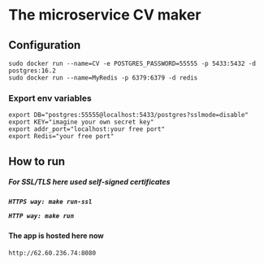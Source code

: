 # The microservice CV maker 

<h2>Configuration</h2>

```
sudo docker run --name=CV -e POSTGRES_PASSWORD=55555 -p 5433:5432 -d postgres:16.2
sudo docker run --name=MyRedis -p 6379:6379 -d redis
```

<h3>Export env variables</h3>

```
export DB="postgres:55555@localhost:5433/postgres?sslmode=disable" 
export KEY="imagine your own secret key"
export addr_port="localhost:your free port"
export Redis="your free port"
```

<h2>How to run</h2>
<h5>For SSL/TLS here used self-signed certificates<h5>

``` HTTPS way: make run-ssl ```

``` HTTP way: make run ```

<h4>The app is hosted here now</h4>

```
http://62.60.236.74:8080
```